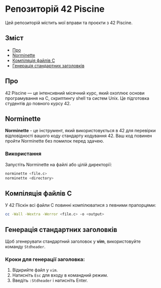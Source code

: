 
# Репозиторій 42 Piscine

Цей репозиторій містить мої вправи та проєкти з 42 Piscine.

## Зміст
- [Про](#про)
- [Norminette](#norminette)
- [Компіляція файлів C](#компіляція-файлів-c)
- [Генерація стандартних заголовків](#генерація-стандартних-заголовків)

## Про
42 Piscine — це інтенсивний місячний курс, який охоплює основи програмування на C, скриптингу shell та систем Unix. Це підготовка студентів до повного курсу 42.

## Norminette
**Norminette** - це інструмент, який використовується в 42 для перевірки відповідності вашого коду стандарту кодування 42. Ваш код повинен пройти Norminette без помилок перед здачею.

### Використання
Запустіть Norminette на файлі або цілій директорії:

```bash
norminette <file.c>
norminette <directory>
```

## Компіляція файлів C
У 42 Піcкін всі файли C повинні компілюватися з певними прапорцями:

```bash
cc -Wall -Wextra -Werror <file.c> -o <output>
```

## Генерація стандартних заголовків
Щоб згенерувати стандартний заголовок у **vim**, використовуйте команду `Stdheader`.

### Кроки для генерації заголовка:
1. Відкрийте файл у `vim`.
2. Натисніть `Esc` для входу в командний режим.
3. Введіть `:Stdheader` і натисніть Enter.
